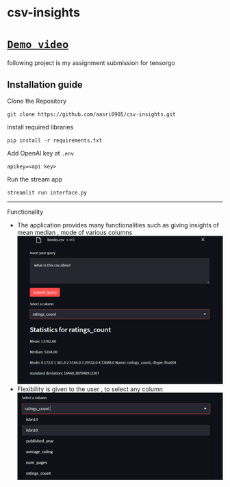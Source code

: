 # csv-insights
# [`Demo video`](https://drive.google.com/file/d/14sWuJ7sYpELSb85nhNT_yEaOXgahqWQz/view?usp=sharing)
following project is my assignment submission for tensorgo

## Installation guide
Clone the Repository
  ```
  git clone https://github.com/aasri0905/csv-insights.git
  ```
Install required libraries
```
pip install -r requirements.txt
```
Add OpenAI key at `.env`
```
apikey=<api key>
```
Run the stream app
```
streamlit run interface.py
```
------------------------------------------
Functionality 
- The application provides many functionalities such as giving insights of mean median , mode of various columns
  ![](https://raw.githubusercontent.com/aasri0905/csv-insights/main/mean-median.png)
- Flexibility is given to the user , to select any column
  ![](https://github.com/aasri0905/csv-insights/blob/main/multiple-column.png?raw=true)
